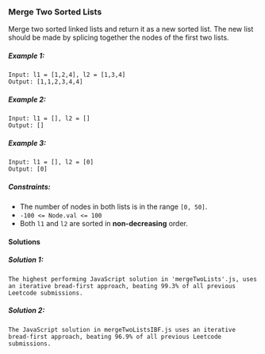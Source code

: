 ### Merge Two Sorted Lists

Merge two sorted linked lists and return it as a new sorted list. The new list should be made by splicing together the nodes of the first two lists.

##### Example 1:
```
Input: l1 = [1,2,4], l2 = [1,3,4]
Output: [1,1,2,3,4,4]
```

##### Example 2:
```
Input: l1 = [], l2 = []
Output: []
```

##### Example 3:
```
Input: l1 = [], l2 = [0]
Output: [0]
``` 

##### Constraints:

- The number of nodes in both lists is in the range `[0, 50]`.
- `-100 <= Node.val <= 100`
- Both `l1` and `l2` are sorted in **non-decreasing** order.

#### Solutions 

##### Solution 1:
``The highest performing JavaScript solution in 'mergeTwoLists'.js, uses an iterative bread-first approach, beating 99.3% of all previous Leetcode submissions.``

##### Solution 2:
``The JavaScript solution in mergeTwoListsIBF.js uses an iterative bread-first approach, beating 96.9% of all previous Leetcode submissions.``